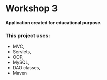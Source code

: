 # Workshop 3

#### Application created for educational purpose.

### This project uses:
* MVC,
* Servlets,
* OOP,
* MySQL,
* DAO classes,
* Maven